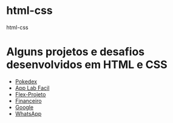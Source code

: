 # html-css
 html-css

<h1>Alguns projetos e desafios desenvolvidos em HTML e CSS</h1>

<ul>
<li><a href= "https://diogosslopes.github.io/html-css/projetos/pokedex/index.html" target="_blank" rel="external">Pokedex</a></li>
<li><a href= "https://diogosslopes.github.io/html-css/projetos/applabfacil/index.html" target="_blank" rel="external">App Lab Facil</a></li>
<li><a href= "https://diogosslopes.github.io/html-css/projetos/flex-projeto/index.html" target="_blank" rel="external">Flex-Projeto</a></li>
<li><a href= "https://diogosslopes.github.io/html-css/projetos/financeiro/index.html" target="_blank" rel="external">Financeiro</a></li>
<li><a href= "https://diogosslopes.github.io/html-css/projetos/google/index.html" target="_blank" rel="external">Google</a></li>
<li><a href= "https://diogosslopes.github.io/html-css/projetos/whatsapp/index.html" target="_blank" rel="external">WhatsApp</a></li>
 </ul>
